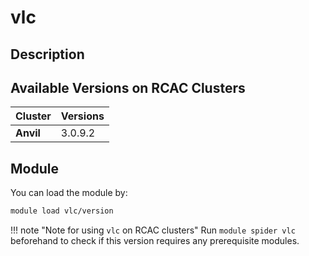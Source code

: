 # vlc

## Description


## Available Versions on RCAC Clusters
|Cluster|Versions|
|---|---|
|**Anvil**|3.0.9.2|

## Module
You can load the module by:

```bash
module load vlc/version
```

!!! note "Note for using `vlc` on RCAC clusters"
    Run `module spider vlc` beforehand to check if this version requires any prerequisite modules.
